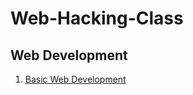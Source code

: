 # Web-Hacking-Class

## Web Development

1. [Basic Web Development](https://github.com/SEUNGHO-Y00/Web-Hacking-Class/blob/main/Basic%20Web%20Development.md)
